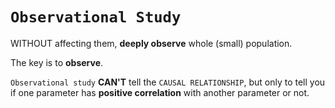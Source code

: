 # `Observational Study`
WITHOUT affecting them, **deeply observe** whole (small) population.

The key is to **observe**.

`Observational study` **CAN'T** tell the `CAUSAL RELATIONSHIP`, but only to tell you if one parameter has **positive correlation** with another parameter or not.

